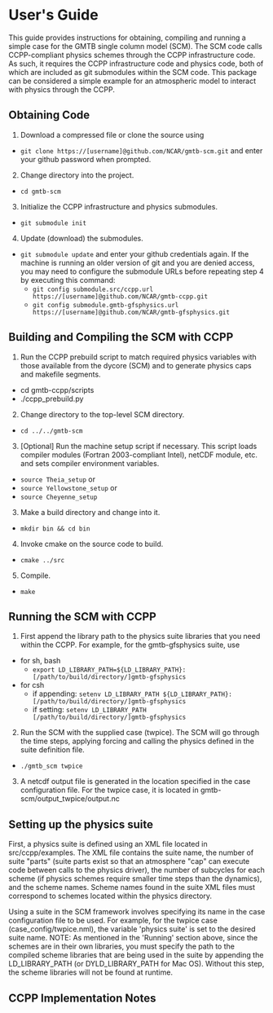 # User's Guide

This guide provides instructions for obtaining, compiling and running a simple
case for the GMTB single column model (SCM). The SCM code calls CCPP-compliant
physics schemes through the CCPP infrastructure code. As such, it requires the
CCPP infrastructure code and physics code, both of which are included as git
submodules within the SCM code. This package can be considered a simple example
for an atmospheric model to interact with physics through the CCPP.

## Obtaining Code
1. Download a compressed file or clone the source using
  * `git clone https://[username]@github.com/NCAR/gmtb-scm.git`
  and enter your github password when prompted.
2. Change directory into the project.
  * `cd gmtb-scm`
3. Initialize the CCPP infrastructure and physics submodules.
  * `git submodule init`
4. Update (download) the submodules.
  * `git submodule update`
  and enter your github credentials again. If the machine is running an older
  version of git and you are denied access, you may need to configure the
  submodule URLs before repeating step 4 by executing this command:
    * `git config submodule.src/ccpp.url https://[username]@github.com/NCAR/gmtb-ccpp.git`
    * `git config submodule.gmtb-gfsphysics.url https://[username]@github.com/NCAR/gmtb-gfsphysics.git`

## Building and Compiling the SCM with CCPP
1. Run the CCPP prebuild script to match required physics variables with those
available from the dycore (SCM) and to generate physics caps and makefile
segments.
  * cd gmtb-ccpp/scripts
  * ./ccpp_prebuild.py
2. Change directory to the top-level SCM directory.
  * `cd ../../gmtb-scm`
3. [Optional] Run the machine setup script if necessary. This script loads
compiler modules (Fortran 2003-compliant Intel), netCDF module, etc. and sets
compiler environment variables.
  * `source Theia_setup` or
  * `source Yellowstone_setup` or
  * `source Cheyenne_setup`
3. Make a build directory and change into it.
  * `mkdir bin && cd bin`
4. Invoke cmake on the source code to build.
  * `cmake ../src`
5. Compile.
  * `make`

## Running the SCM with CCPP
1. First append the library path to the physics suite libraries that you need
within the CCPP. For example, for the gmtb-gfsphysics suite, use
  * for sh, bash
    * `export LD_LIBRARY_PATH=${LD_LIBRARY_PATH}:[/path/to/build/directory/]gmtb-gfsphysics`
  * for csh
    * if appending: `setenv LD_LIBRARY_PATH ${LD_LIBRARY_PATH}:[/path/to/build/directory/]gmtb-gfsphysics`
    * if setting: `setenv LD_LIBRARY_PATH [/path/to/build/directory/]gmtb-gfsphysics`
2. Run the SCM with the supplied case (twpice). The SCM will go through the time
 steps, applying forcing and calling the physics defined in the suite definition
 file.
  * `./gmtb_scm twpice`
3. A netcdf output file is generated in the location specified in the case
configuration file. For the twpice case, it is located in
gmtb-scm/output_twpice/output.nc

## Setting up the physics suite
First, a physics suite is defined using an XML file located in
src/ccpp/examples. The XML file contains the suite name, the number of suite
"parts" (suite parts exist so that an atmosphere "cap" can execute code between
calls to the physics driver), the number of subcycles for each scheme (if
physics schemes require smaller time steps than the dynamics), and the scheme
names. Scheme names found in the suite XML files must correspond to schemes
located within the physics directory.

Using a suite in the SCM framework involves specifying its name in the case
configuration file to be used. For example, for the twpice case
(case_config/twpice.nml), the variable 'physics suite' is set to the desired
suite name. NOTE: As mentioned in the 'Running' section above, since the schemes
 are in their own libraries, you must specify the path to the compiled scheme
 libraries that are being used in the suite by appending the LD_LIBRARY_PATH
 (or DYLD_LIBRARY_PATH for Mac OS). Without this step, the scheme libraries will
  not be found at runtime.

## CCPP Implementation Notes
